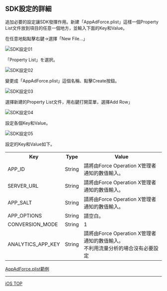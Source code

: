 ## SDK設定的詳細

追加必要的設定讓SDK發揮作用。新建「AppAdForce.plist」這樣一個Property List文件放到項目的任意一個地方，並輸入下面的Key和Value。

在任意地點點擊右鍵→選擇「New File...」

![SDK設定01](https://github.com/cyber-z/public_fox_ios_sdk/raw/master/doc/config_plist/ja/img01.png)

「Property List」を選択。

![SDK設定02](https://github.com/cyber-z/public_fox_ios_sdk/raw/master/doc/config_plist/ja/img02.png)

變更成「AppAdForce.plist」這個名稱、點擊Create按鈕。

![SDK設定03](https://github.com/cyber-z/public_fox_ios_sdk/raw/master/doc/config_plist/ja/img03.png)

選擇新建的Property List文件，用右鍵打開菜單，選擇Add Row」

![SDK設定04](https://github.com/cyber-z/public_fox_ios_sdk/raw/master/doc/config_plist/ja/img04.png)

設定各個Key和Value。

![SDK設定05](https://github.com/cyber-z/public_fox_ios_sdk/raw/master/doc/config_plist/ja/img05.png)

設定的Key和Value如下。

<table>
<tr>
  <th>Key</th>
  <th>Type</th>
  <th>Value</th>
</tr>
<tr>
  <td>APP_ID</td>
  <td>String</td>
  <td>請將由Force Operation X管理者通知的數值輸入。</td>
</tr>
<tr>
  <td>SERVER_URL</td>
  <td>String</td>
  <td>請將由Force Operation X管理者通知的數值輸入。</td>
</tr>
<tr>
  <td>APP_SALT</td>
  <td>String</td>
  <td>請將由Force Operation X管理者通知的數值輸入。</td>
</tr>
<tr>
  <td>APP_OPTIONS</td>
  <td>String</td>
  <td>請空白。</td>
</tr>
<tr>
  <td>CONVERSION_MODE</td>
  <td>String</td>
  <td>1</td>
</tr>
<tr>
  <td>ANALYTICS_APP_KEY</td>
  <td>String</td>
  <td>請將由Force Operation X管理者通知的數值輸入。<br />不利用流量分析的場合沒有必要設定</td>
</tr>
</table>

[AppAdForce.plist範例](https://github.com/cyber-z/public_fox_ios_sdk/blob/master/doc/config_plist/AppAdForce.plist)


---
[iOS TOP](../README.md)
